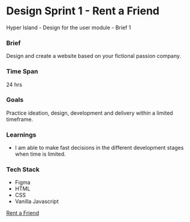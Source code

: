 # Design Sprint 1 - Rent a Friend

Hyper Island - Design for the user module - Brief 1

### Brief
Design and create a website based on your fictional passion company.

### Time Span
24 hrs

### Goals
Practice ideation, design, development and delivery within a limited timeframe.

### Learnings
- I am able to make fast decisions in the different development stages when time is limited.

### Tech Stack
- Figma
- HTML
- CSS
- Vanilla Javascript

[Rent a Friend](https://ebbaj.github.io/design-sprint-1/)
